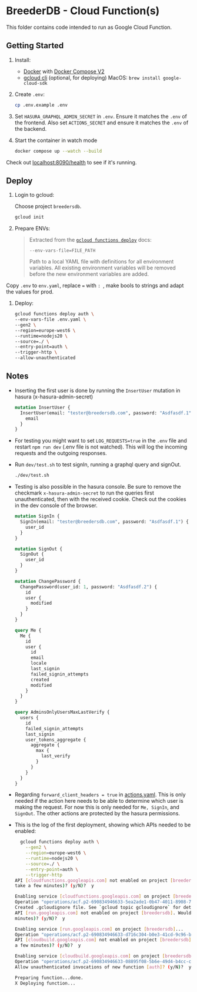 # BreederDB - Cloud Function(s)

This folder contains code intended to run as Google Cloud Function.

## Getting Started

1. Install:

   - [Docker](https://www.docker.com/) with [Docker
     Compose V2](https://docs.docker.com/compose/)
   - [gcloud cli](https://cloud.google.com/sdk/docs/install) (optional, for deploying)
     MacOS: `brew install google-cloud-sdk`

1. Create `.env`:

   ```bash
   cp .env.example .env
   ```

1. Set `HASURA_GRAPHQL_ADMIN_SECRET` in `.env`. Ensure it matches the `.env` of the frontend. Also set `ACTIONS_SECRET` and ensure it matches the `.env` of the backend.

1. Start the container in watch mode

   ```bash
   docker compose up --watch --build
   ```

Check out [localhost:8090/health](http://localhost:8090/health) to see if it's running.

## Deploy

1. Login to gcloud:

   Choose project `breedersdb`.

   ```bash
   gcloud init
   ```

1. Prepare ENVs:
   > Extracted from the [`gcloud functions deploy`](https://cloud.google.com/sdk/gcloud/reference/functions/deploy#--env-vars-file) docs:
   >
   > `--env-vars-file=FILE_PATH`
   >
   > Path to a local YAML file with definitions for all environment variables. All existing environment variables will be removed before the new environment variables are added.

Copy `.env` to `env.yaml`, replace `=` with `: `, make bools to strings and adapt the values for prod.

1. Deploy:

   ```bash
   gcloud functions deploy auth \
   --env-vars-file .env.yaml \
   --gen2 \
   --region=europe-west6 \
   --runtime=nodejs20 \
   --source=./ \
   --entry-point=auth \
   --trigger-http \
   --allow-unauthenticated
   ```

## Notes

- Inserting the first user is done by running the `InsertUser` mutation in hasura (x-hasura-admin-secret)
  ```graphql
  mutation InsertUser {
    InsertUser(email: "tester@breedersdb.com", password: "Asdfasdf.1") {
      email
    }
  }
  ```
- For testing you might want to set `LOG_REQUESTS=true` in the `.env` file and restart `npm run dev` (.env file is not watched). This will log the incoming requests and the outgoing responses.
- Run `dev/test.sh` to test signIn, running a graphql query and signOut.
  ```bash
  ./dev/test.sh
  ```
- Testing is also possible in the hasura console. Be sure to remove the checkmark `x-hasura-admin-secret` to run the queries first unauthenticated, then with the received cookie. Check out the cookies in the dev console of the browser.

  ```graphql
  mutation SignIn {
    SignIn(email: "tester@breedersdb.com", password: "Asdfasdf.1") {
      user_id
    }
  }

  mutation SignOut {
    SignOut {
      user_id
    }
  }

  mutation ChangePassword {
    ChangePassword(user_id: 1, password: "Asdfasdf.2") {
      id
      user {
        modified
      }
    }
  }

  query Me {
    Me {
      id
      user {
        id
        email
        locale
        last_signin
        failed_signin_attempts
        created
        modified
      }
    }
  }

  query AdminsOnlyUsersMaxLastVerify {
    users {
      id
      failed_signin_attempts
      last_signin
      user_tokens_aggregate {
        aggregate {
          max {
            last_verify
          }
        }
      }
    }
  }
  ```

- Regarding `forward_client_headers = true` in [actions.yaml](../backend/metadata/actions.yaml). This is only needed if the action here needs to be able to determine which user is making the request. For now this is only needed for `Me, SignIn`, and `SignOut`. The other actions are protected by the hasura permissions.

- This is the log of the first deployment, showing which APIs needed to be enabled:

  ```bash
    gcloud functions deploy auth \
      --gen2 \
      --region=europe-west6 \
      --runtime=nodejs20 \
      --source=./ \
      --entry-point=auth \
      --trigger-http
  API [cloudfunctions.googleapis.com] not enabled on project [breedersdb]. Would you like to enable and retry (this will
  take a few minutes)? (y/N)?  y

  Enabling service [cloudfunctions.googleapis.com] on project [breedersdb]...
  Operation "operations/acf.p2-690834946633-5ea2ade1-0b47-4011-8908-7144f41dc0a6" finished successfully.
  Created .gcloudignore file. See `gcloud topic gcloudignore` for details.
  API [run.googleapis.com] not enabled on project [breedersdb]. Would you like to enable and retry (this will take a few
  minutes)? (y/N)?  y

  Enabling service [run.googleapis.com] on project [breedersdb]...
  Operation "operations/acf.p2-690834946633-d716c304-b0e3-41cd-9c96-be824bae1c46" finished successfully.
  API [cloudbuild.googleapis.com] not enabled on project [breedersdb]. Would you like to enable and retry (this will take
  a few minutes)? (y/N)?  y

  Enabling service [cloudbuild.googleapis.com] on project [breedersdb]...
  Operation "operations/acf.p2-690834946633-08895f08-5b6e-49d4-b4cc-c7ebc634d50f" finished successfully.
  Allow unauthenticated invocations of new function [auth]? (y/N)?  y

  Preparing function...done.
  X Deploying function...
  ```
